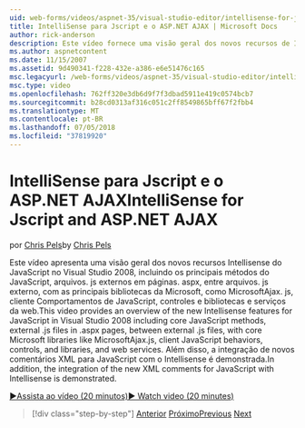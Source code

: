 ```yaml
---
uid: web-forms/videos/aspnet-35/visual-studio-editor/intellisense-for-jscript-and-aspnet-ajax
title: IntelliSense para Jscript e o ASP.NET AJAX | Microsoft Docs
author: rick-anderson
description: Este vídeo fornece uma visão geral dos novos recursos de Intellisense para JavaScript no Visual Studio 2008, incluindo os principais métodos do JavaScript,. js externo arquivos i...
ms.author: aspnetcontent
ms.date: 11/15/2007
ms.assetid: 9d490341-f228-432e-a386-e6e51476c165
msc.legacyurl: /web-forms/videos/aspnet-35/visual-studio-editor/intellisense-for-jscript-and-aspnet-ajax
msc.type: video
ms.openlocfilehash: 762ff320e3db6d9f7f3dbad5911e419c0574bcb7
ms.sourcegitcommit: b28cd0313af316c051c2ff8549865bff67f2fbb4
ms.translationtype: MT
ms.contentlocale: pt-BR
ms.lasthandoff: 07/05/2018
ms.locfileid: "37819920"
---
```

<a name="intellisense-for-jscript-and-aspnet-ajax"></a><span data-ttu-id="0c11d-103">IntelliSense para Jscript e o ASP.NET AJAX</span><span class="sxs-lookup"><span data-stu-id="0c11d-103">IntelliSense for Jscript and ASP.NET AJAX</span></span>
====================
<span data-ttu-id="0c11d-104">por [Chris Pels](https://twitter.com/chrispels)</span><span class="sxs-lookup"><span data-stu-id="0c11d-104">by [Chris Pels](https://twitter.com/chrispels)</span></span>

<span data-ttu-id="0c11d-105">Este vídeo apresenta uma visão geral dos novos recursos Intellisense do JavaScript no Visual Studio 2008, incluindo os principais métodos do JavaScript, arquivos. js externos em páginas. aspx, entre arquivos. js externo, com as principais bibliotecas da Microsoft, como MicrosoftAjax. js, cliente Comportamentos de JavaScript, controles e bibliotecas e serviços da web.</span><span class="sxs-lookup"><span data-stu-id="0c11d-105">This video provides an overview of the new Intellisense features for JavaScript in Visual Studio 2008 including core JavaScript methods, external .js files in .aspx pages, between external .js files, with core Microsoft libraries like MicrosoftAjax.js, client JavaScript behaviors, controls, and libraries, and web services.</span></span> <span data-ttu-id="0c11d-106">Além disso, a integração de novos comentários XML para JavaScript com o Intellisense é demonstrada.</span><span class="sxs-lookup"><span data-stu-id="0c11d-106">In addition, the integration of the new XML comments for JavaScript with Intellisense is demonstrated.</span></span>

[<span data-ttu-id="0c11d-107">&#9654;Assista ao vídeo (20 minutos)</span><span class="sxs-lookup"><span data-stu-id="0c11d-107">&#9654; Watch video (20 minutes)</span></span>](https://channel9.msdn.com/Blogs/ASP-NET-Site-Videos/intellisense-for-jscript-and-aspnet-ajax)

> [!div class="step-by-step"]
> <span data-ttu-id="0c11d-108">[Anterior](multi-targeting-support-in-visual-studio-2008.md)
> [Próximo](quick-tour-of-the-visual-studio-2008-integrated-development-environment.md)</span><span class="sxs-lookup"><span data-stu-id="0c11d-108">[Previous](multi-targeting-support-in-visual-studio-2008.md)
[Next](quick-tour-of-the-visual-studio-2008-integrated-development-environment.md)</span></span>
